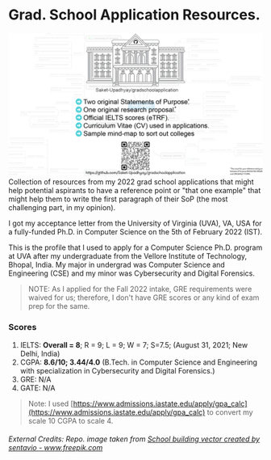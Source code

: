 # Grad. School Application Resources.

![](https://github.com/Saket-Upadhyay/gradschoolapplication/blob/main/.social/SharePost.png)
Collection of resources from my 2022 grad school applications that might help potential aspirants to have a reference point or "that one example" that might help them to write the first paragraph of their SoP (the most challenging part, in my opinion).

I got my acceptance letter from the University of Virginia (UVA), VA, USA for a fully-funded Ph.D. in Computer Science on the 5th of February 2022 (IST).

This is the profile that I used to apply for a Computer Science Ph.D. program at UVA after my undergraduate from the Vellore Institute of Technology, Bhopal, India.
My major in undergrad was Computer Science and Engineering (CSE) and my minor was Cybersecurity and Digital Forensics.

> NOTE: As I applied for the Fall 2022 intake, GRE requirements were waived for us; therefore, I don't have GRE scores or any kind of exam prep for the same.

### Scores

1. IELTS: **Overall = 8**; R = 9; L = 9; W = 7; S=7.5; (August 31, 2021; New Delhi, India)
2. CGPA: **8.6/10; 3.44/4.0** (B.Tech. in Computer Science and Engineering with specialization in Cybersecurity and Digital Forensics.)
3. GRE: N/A
4. GATE: N/A

> Note: I used [https://www.admissions.iastate.edu/apply/gpa_calc](https://www.admissions.iastate.edu/apply/gpa_calc) to convert my scale 10 CGPA to scale 4.



###### _External Credits: Repo. image taken from <a href='https://www.freepik.com/vectors/school-building'>School building vector created by sentavio - www.freepik.com</a>_
